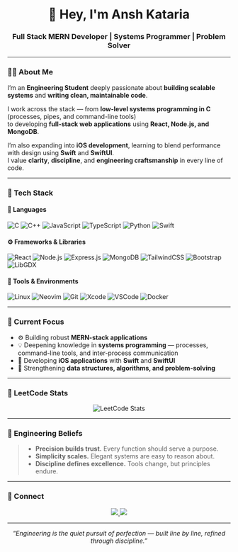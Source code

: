 <h1 align="center">👋 Hey, I'm Ansh Kataria</h1>
<h3 align="center">Full Stack MERN Developer | Systems Programmer | Problem Solver</h3>

---

### 👨‍💻 About Me  
I’m an **Engineering Student** deeply passionate about **building scalable systems** and **writing clean, maintainable code**.  

I work across the stack — from **low-level systems programming in C** (processes, pipes, and command-line tools)  
to developing **full-stack web applications** using **React, Node.js, and MongoDB**.  

I’m also expanding into **iOS development**, learning to blend performance with design using **Swift** and **SwiftUI**.  
I value **clarity**, **discipline**, and **engineering craftsmanship** in every line of code.

---

### 🧠 Tech Stack  

#### 💬 Languages  
![C](https://img.shields.io/badge/C-%2300599C.svg?style=for-the-badge&logo=c&logoColor=white)
![C++](https://img.shields.io/badge/C++-%2300599C.svg?style=for-the-badge&logo=cplusplus&logoColor=white)
![JavaScript](https://img.shields.io/badge/JavaScript-%23F7DF1E.svg?style=for-the-badge&logo=javascript&logoColor=black)
![TypeScript](https://img.shields.io/badge/TypeScript-%233178C6.svg?style=for-the-badge&logo=typescript&logoColor=white)
![Python](https://img.shields.io/badge/Python-%233776AB.svg?style=for-the-badge&logo=python&logoColor=white)
![Swift](https://img.shields.io/badge/Swift-%23FA7343.svg?style=for-the-badge&logo=swift&logoColor=white)

#### ⚙️ Frameworks & Libraries  
![React](https://img.shields.io/badge/React-%2361DAFB.svg?style=for-the-badge&logo=react&logoColor=black)
![Node.js](https://img.shields.io/badge/Node.js-%23339933.svg?style=for-the-badge&logo=node.js&logoColor=white)
![Express.js](https://img.shields.io/badge/Express.js-%23000000.svg?style=for-the-badge&logo=express&logoColor=white)
![MongoDB](https://img.shields.io/badge/MongoDB-%2347A248.svg?style=for-the-badge&logo=mongodb&logoColor=white)
![TailwindCSS](https://img.shields.io/badge/Tailwind_CSS-%2306B6D4.svg?style=for-the-badge&logo=tailwind-css&logoColor=white)
![Bootstrap](https://img.shields.io/badge/Bootstrap-%237952B3.svg?style=for-the-badge&logo=bootstrap&logoColor=white)
![LibGDX](https://img.shields.io/badge/LibGDX-%23E34F26.svg?style=for-the-badge&logo=java&logoColor=white)

#### 🧰 Tools & Environments  
![Linux](https://img.shields.io/badge/Linux-%23FCC624.svg?style=for-the-badge&logo=linux&logoColor=black)
![Neovim](https://img.shields.io/badge/Neovim-%2357A143.svg?style=for-the-badge&logo=neovim&logoColor=white)
![Git](https://img.shields.io/badge/Git-%23F05032.svg?style=for-the-badge&logo=git&logoColor=white)
![Xcode](https://img.shields.io/badge/Xcode-%23147EFB.svg?style=for-the-badge&logo=xcode&logoColor=white)
![VSCode](https://img.shields.io/badge/VS_Code-%23007ACC.svg?style=for-the-badge&logo=visual-studio-code&logoColor=white)
![Docker](https://img.shields.io/badge/Docker-%232496ED.svg?style=for-the-badge&logo=docker&logoColor=white)

---

### 🔭 Current Focus  
- ⚙️ Building robust **MERN-stack applications**  
- 💡 Deepening knowledge in **systems programming** — processes, command-line tools, and inter-process communication  
- 🍎 Developing **iOS applications** with **Swift** and **SwiftUI**  
- 🧠 Strengthening **data structures, algorithms, and problem-solving**  

---

### 🧮 LeetCode Stats  

<p align="center">
  <img src="https://leetcard.jacoblin.cool/anshkataria?theme=dark&font=Fira%20Code&ext=contest" alt="LeetCode Stats" />
</p>

---

### 🧭 Engineering Beliefs  

> - **Precision builds trust.** Every function should serve a purpose.  
> - **Simplicity scales.** Elegant systems are easy to reason about.  
> - **Discipline defines excellence.** Tools change, but principles endure.  

---

### 🤝 Connect  

<p align="center">
  <a href="https://www.linkedin.com/in/anshkataria" target="_blank">
    <img src="https://img.shields.io/badge/LinkedIn-%230A66C2.svg?style=for-the-badge&logo=linkedin&logoColor=white"/>
  </a>
  <a href="mailto:youremail@example.com">
    <img src="https://img.shields.io/badge/Email-%23EA4335.svg?style=for-the-badge&logo=gmail&logoColor=white"/>
  </a>
</p>

---

<p align="center">
  <i>“Engineering is the quiet pursuit of perfection — built line by line, refined through discipline.”</i>
</p>
